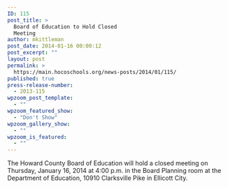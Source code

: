 ```yaml
---
ID: 115
post_title: >
  Board of Education to Hold Closed
  Meeting
author: mkittleman
post_date: 2014-01-16 00:00:12
post_excerpt: ""
layout: post
permalink: >
  https://main.hocoschools.org/news-posts/2014/01/115/
published: true
press-release-number:
  - 2013-115
wpzoom_post_template:
  - ""
wpzoom_featured_show:
  - "Don't Show"
wpzoom_gallery_show:
  - ""
wpzoom_is_featured:
  - ""
---
```

The Howard County Board of Education will hold a closed meeting on Thursday, January 16, 2014 at 4:00 p.m. in the Board Planning room at the Department of Education, 10910 Clarksville Pike in Ellicott City.